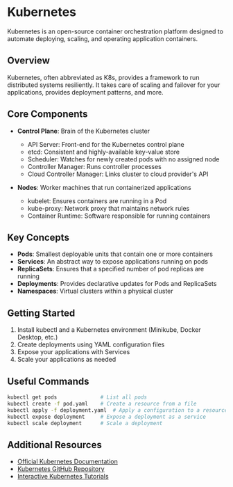 # Kubernetes

Kubernetes is an open-source container orchestration platform designed to automate deploying, scaling, and operating application containers.

## Overview

Kubernetes, often abbreviated as K8s, provides a framework to run distributed systems resiliently. It takes care of scaling and failover for your applications, provides deployment patterns, and more.

## Core Components

- **Control Plane**: Brain of the Kubernetes cluster

  - API Server: Front-end for the Kubernetes control plane
  - etcd: Consistent and highly-available key-value store
  - Scheduler: Watches for newly created pods with no assigned node
  - Controller Manager: Runs controller processes
  - Cloud Controller Manager: Links cluster to cloud provider's API

- **Nodes**: Worker machines that run containerized applications
  - kubelet: Ensures containers are running in a Pod
  - kube-proxy: Network proxy that maintains network rules
  - Container Runtime: Software responsible for running containers

## Key Concepts

- **Pods**: Smallest deployable units that contain one or more containers
- **Services**: An abstract way to expose applications running on pods
- **ReplicaSets**: Ensures that a specified number of pod replicas are running
- **Deployments**: Provides declarative updates for Pods and ReplicaSets
- **Namespaces**: Virtual clusters within a physical cluster

## Getting Started

1. Install kubectl and a Kubernetes environment (Minikube, Docker Desktop, etc.)
2. Create deployments using YAML configuration files
3. Expose your applications with Services
4. Scale your applications as needed

## Useful Commands

```bash
kubectl get pods              # List all pods
kubectl create -f pod.yaml    # Create a resource from a file
kubectl apply -f deployment.yaml  # Apply a configuration to a resource
kubectl expose deployment     # Expose a deployment as a service
kubectl scale deployment      # Scale a deployment
```

## Additional Resources

- [Official Kubernetes Documentation](https://kubernetes.io/docs/home/)
- [Kubernetes GitHub Repository](https://github.com/kubernetes/kubernetes)
- [Interactive Kubernetes Tutorials](https://kubernetes.io/docs/tutorials/)
